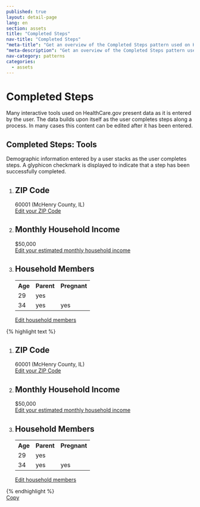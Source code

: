 ```yaml
---
published: true
layout: detail-page
lang: en
section: assets
title: "Completed Steps"
nav-title: "Completed Steps"
"meta-title": "Get an overview of the Completed Steps pattern used on HealthCare.gov"
"meta-description": "Get an overview of the Completed Steps pattern used in interactive tools on HealthCare.gov to present data as it is entered by the user. "
nav-category: patterns
categories:
  - assets
---
```


# Completed Steps

<div class="intro">
Many interactive tools used on HealthCare.gov present data as it is entered by the user. The data builds upon itself as the user completes steps along a process. In many cases this content can be edited after it has been entered. 
</div>

<div class="hr"></div>

## Completed Steps: Tools 

Demographic information entered by a user stacks as the user completes steps. A glyphicon checkmark is displayed to indicate that a step has been successfully completed.


<div class="code-wrapper">
<div class="preview has-background">
	<div class="light-blue-bg">
		<ol class="summary">
            <li class="row">
              <div class="col-sm-1 hidden-xs glyphicon glyphicon-ok" aria-label="step complete"></div>
              <div class="col-xs-9 col-sm-9" id="zip-code" aria-live="assertive" aria-relevant="additions removals">
                <h2 class="h3-style"><abbr>ZIP</abbr> Code </h2><span class="zip done">60001</span> <span class="county done">(McHenry County, IL)</span>
              </div>
              <div class="col-xs-3 col-sm-2">
                <a href="#" class="btn btn-xs btn-edit pull-right zip-edit" role="button" target="_self">
                  <span>Edit <span class="sr-only">your <abbr>ZIP</abbr> Code</span></span>
                </a>
              </div>
            </li>
            <li class="row income" style="display: list-item;">
              <div class="col-sm-1 hidden-xs glyphicon glyphicon-ok" aria-label="step complete"></div>
              <div class="col-xs-9 col-sm-9" id="income" aria-live="assertive" aria-relevant="additions removals">
                <h2 class="h3-style">Monthly Household Income</h2><span class="income done" style="display: inline;">$50,000</span>
              </div>
              <div class="col-xs-3 col-sm-2">
                <a href="#" class="btn btn-xs btn-edit pull-right income-edit" role="button" target="_self">
                  <span>Edit <span class="sr-only">your estimated monthly household income</span></span>
                </a>
              </div>
            </li>
            <li class="row household" style="display: list-item;">
              <div class="col-sm-1 hidden-xs glyphicon glyphicon-ok" aria-label="step complete"></div>
              <div class="col-xs-9 col-sm-9" id="zip-code" aria-live="assertive" aria-relevant="additions removals">
                <h2 class="h3-style">Household Members</h2>
                <table class="household-members table" summary="Household Members"><tr><th scope="col" class="col-xs-3 col-sm-3">
                                    <strong>Age</strong>
                                </th><th scope="col" class="col-xs-4 col-sm-3">
                                    <strong>Parent</strong>
                                </th><th scope="col" class="col-xs-4 col-sm-3">
                                    <strong>Pregnant</strong>
                                </th></tr><tr><td class="col-xs-3 col-sm-3">
                                    <span class="summary-age">29</span>
                                </td><td class="col-xs-4 col-sm-3">
                                    <span class="summary-parent">yes</span>
                                </td><td class="col-xs-4 col-sm-3">
                                    <span class="summary-pregnant"></span>
                                </td></tr><tr><td class="col-xs-3 col-sm-3">
                                    <span class="summary-age">34</span>
                                </td><td class="col-xs-4 col-sm-3">
                                    <span class="summary-parent">yes</span>
                                </td><td class="col-xs-4 col-sm-3">
                                    <span class="summary-pregnant">yes</span>
                                </td></tr></table>
              </div>
              <div class="col-xs-3 col-sm-2">
                <a href="#" class="btn btn-xs btn-edit pull-right household-edit" role="button" target="_self">
                  <span>Edit <span class="sr-only">household members</span></span>
                </a>
              </div>
            </li>
          </ol>
	</div>
</div>
<div id="blue-alert-code">
	{% highlight text %}
	<ol class="summary">
            <li class="row">
              <div class="col-sm-1 hidden-xs glyphicon glyphicon-ok" aria-label="step complete"></div>
              <div class="col-xs-9 col-sm-9" id="zip-code" aria-live="assertive" aria-relevant="additions removals">
                <h2 class="h3-style"><abbr>ZIP</abbr> Code </h2><span class="zip done">60001</span> <span class="county done">(McHenry County, IL)</span>
              </div>
              <div class="col-xs-3 col-sm-2">
                <a href="#" class="btn btn-xs btn-edit pull-right zip-edit" role="button" target="_self">
                  <span>Edit <span class="sr-only">your <abbr>ZIP</abbr> Code</span></span>
                </a>
              </div>
            </li>
            <li class="row income" style="display: list-item;">
              <div class="col-sm-1 hidden-xs glyphicon glyphicon-ok" aria-label="step complete"></div>
              <div class="col-xs-9 col-sm-9" id="income" aria-live="assertive" aria-relevant="additions removals">
                <h2 class="h3-style">Monthly Household Income</h2><span class="income done" style="display: inline;">$50,000</span>
              </div>
              <div class="col-xs-3 col-sm-2">
                <a href="#" class="btn btn-xs btn-edit pull-right income-edit" role="button" target="_self">
                  <span>Edit <span class="sr-only">your estimated monthly household income</span></span>
                </a>
              </div>
            </li>
            <li class="row household" style="display: list-item;">
              <div class="col-sm-1 hidden-xs glyphicon glyphicon-ok" aria-label="step complete"></div>
              <div class="col-xs-9 col-sm-9" id="zip-code" aria-live="assertive" aria-relevant="additions removals">
                <h2 class="h3-style">Household Members</h2>
                <table class="household-members table" summary="Household Members"><tr><th scope="col" class="col-xs-3 col-sm-3">
                                    <strong>Age</strong>
                                </th><th scope="col" class="col-xs-4 col-sm-3">
                                    <strong>Parent</strong>
                                </th><th scope="col" class="col-xs-4 col-sm-3">
                                    <strong>Pregnant</strong>
                                </th></tr><tr><td class="col-xs-3 col-sm-3">
                                    <span class="summary-age">29</span>
                                </td><td class="col-xs-4 col-sm-3">
                                    <span class="summary-parent">yes</span>
                                </td><td class="col-xs-4 col-sm-3">
                                    <span class="summary-pregnant"></span>
                                </td></tr><tr><td class="col-xs-3 col-sm-3">
                                    <span class="summary-age">34</span>
                                </td><td class="col-xs-4 col-sm-3">
                                    <span class="summary-parent">yes</span>
                                </td><td class="col-xs-4 col-sm-3">
                                    <span class="summary-pregnant">yes</span>
                                </td></tr></table>
              </div>
              <div class="col-xs-3 col-sm-2">
                <a href="#" class="btn btn-xs btn-edit pull-right household-edit" role="button" target="_self">
                  <span>Edit <span class="sr-only">household members</span></span>
                </a>
              </div>
            </li>
          </ol>
	{% endhighlight %}
</div>
<a href="javascript:;" class="copy-button" title="Click to copy me." data-clipboard-target="blue-alert-code" role="button">Copy</a>
</div>
